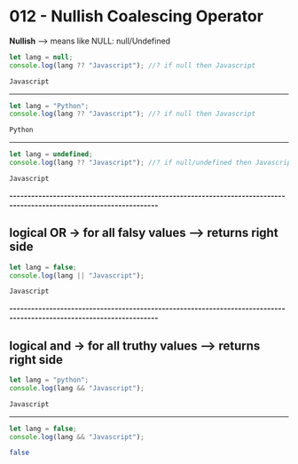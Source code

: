 # 012 - Nullish Coalescing Operator
**Nullish** --> means like NULL: null/Undefined
```javascript
let lang = null;
console.log(lang ?? "Javascript"); //? if null then Javascript
```
```bash
Javascript
```

---------------------------------------------------------------------------------------------------------------------

```javascript
let lang = "Python";
console.log(lang ?? "Javascript"); //? if null then Javascript
```
```bash
Python
```

---------------------------------------------------------------------------------------------------------------------

```javascript
let lang = undefined;
console.log(lang ?? "Javascript"); //? if null/undefined then Javascript
```
```bash
Javascript
```

**---------------------------------------------------------------------------------------------------------------------**

## logical OR -> for all falsy values --> returns right side
```javascript
let lang = false;
console.log(lang || "Javascript"); 
```
```bash
Javascript
```

**---------------------------------------------------------------------------------------------------------------------**

## logical and -> for all truthy values --> returns right side
```javascript
let lang = "python";
console.log(lang && "Javascript"); 
```
```bash
Javascript
```

---------------------------------------------------------------------------------------------------------------------

```javascript
let lang = false;
console.log(lang && "Javascript"); 
```
```bash
false
```